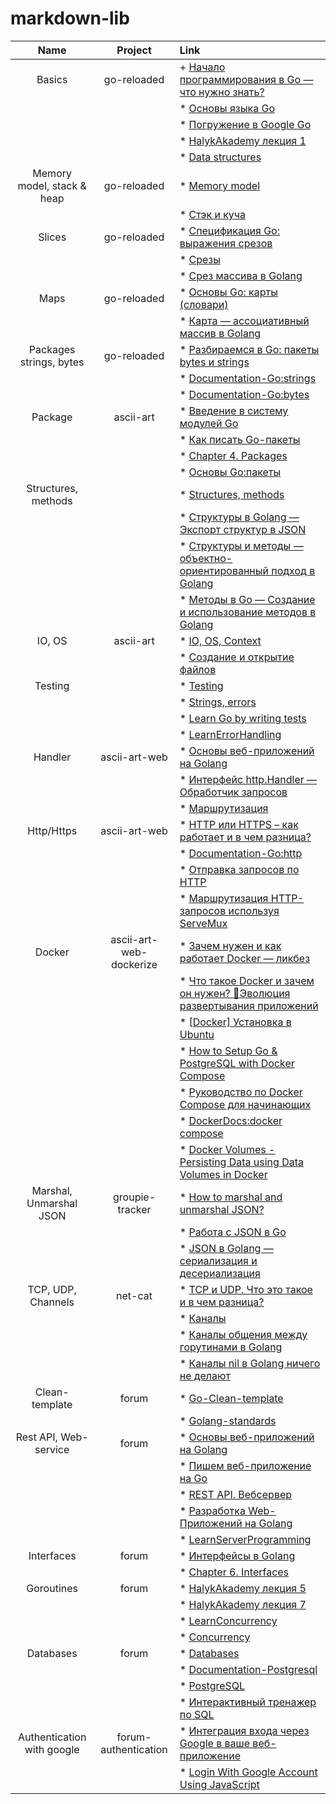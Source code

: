 # markdown-lib


|    **Name**                 |   **Project**               |                                                         **Link**                                                                                      |
|:---------------------------:|:---------------------------:|:------------------------------------------------------------------------------------------------------------------------------------------------------|
|   Basics                    |   go-reloaded               | + [Начало программирования в Go — что нужно знать?](https://golangify.com/go-beginning)                                                               |
|                             |                             | * [Основы языка Go](https://metanit.com/go/tutorial/2.1.php)                                                                                          |
|                             |                             | * [Погружение в Google Go](https://www.youtube.com/watch?v=sAHzVzjM3WI&list=PLBOo6DBmP5V9CAXxxl6EZxZpMmT_4ZOca&index=1)                               |
|                             |                             | * [HalykAkademy лекция 1](https://aitube.kz/video?id=8b93f9e3-cdd2-43c1-a449-a207c69d39bb&playlistId=c6cd0a6e-f01e-42ca-9cba-c776ef95ec26)            |
|                             |                             | * [Data structures](https://drive.google.com/file/d/1N2fnD9HpmuR0Buoz8neAd95CtAuPduzw/view?usp=sharing)                                               |
| Memory model, stack & heap  |   go-reloaded               | * [Memory model](https://drive.google.com/file/d/1Vh1rI_KkRxFkTzGWJlcMbhLy2dDZfvns/view?usp=sharing)                                                  |
|                             |                             | * [Стэк и куча](https://www.youtube.com/watch?v=O-TvywJfo1I)                                                                                          |
| Slices                      |   go-reloaded               | * [Спецификация Go: выражения срезов](https://golang-blog.blogspot.com/2019/06/go-specification-slice-expressions.html)                               |
|                             |                             | * [Срезы](https://metanit.com/go/tutorial/2.13.php)                                                                                                   |
|                             |                             | * [Срез массива в Golang](https://golangify.com/slice-array)                                                                                          |
| Maps                        |   go-reloaded               | * [Основы Go: карты (словари)](https://golang-blog.blogspot.com/2019/01/go-maps.html)                                                                 |
|                             |                             | * [Карта — ассоциативный массив в Golang](https://golangify.com/map)                                                                                  |
| Packages strings, bytes     |   go-reloaded               | * [Разбираемся в Go: пакеты bytes и strings](https://habr.com/ru/post/307554/)                                                                        |
|                             |                             | * [Documentation-Go:strings](https://pkg.go.dev/strings)                                                                                              |
|                             |                             | * [Documentation-Go:bytes](https://pkg.go.dev/bytes)                                                                                                  |
| Package                     |    ascii-art                | * [Введение в систему модулей Go](https://habr.com/ru/post/421411/)                                                                                   |
|                             |                             | * [Как писать Go-пакеты](https://habr.com/ru/company/ruvds/blog/464289/)                                                                              |
|                             |                             | * [Chapter 4. Packages](https://www.miek.nl/go/#packages)                                                                                             |
|                             |                             | * [Основы Go:пакеты](https://golang-blog.blogspot.com/2018/12/go-packages.html)                                                                       |
| Structures, methods         |                             | * [Structures, methods](https://drive.google.com/file/d/1V3WIqDTGbBZP7EbE89_Lfh0K9F4DlTyV/view)                                                       |
|                             |                             | * [Структуры в Golang — Экспорт структур в JSON](https://golangify.com/struct)                                                                        |
|                             |                             | * [Структуры и методы — объектно-ориентированный подход в Golang](https://golangify.com/oop)                                                          |
|                             |                             | * [Методы в Go — Создание и использование методов в Golang](https://golangify.com/methods)                                                            |
| IO, OS                      |    ascii-art                | * [IO, OS, Context](https://drive.google.com/file/d/1PfLhwstBSR7kZjot-8MheUrKX1TdKHo1/view?usp=sharing)                                               |
|                             |                             | * [Создание и открытие файлов](https://metanit.com/go/tutorial/8.2.php)                                                                               |
| Testing                     |                             | * [Testing](https://drive.google.com/file/d/10fJfhhJLVX7ILpZ1SCZcFZ2glti8uB60/view?usp=sharing)                                                       |
|                             |                             | * [Strings, errors](https://drive.google.com/file/d/1p4Dqg8mzBv44O6LbIQKszSvf_kO26MwV/view?usp=sharing )                                              |
|                             |                             | * [Learn Go by writing tests](https://dev.to/quii/learn-go-by-writing-tests-structs-methods-interfaces--table-driven-tests-1p01)                      |
|                             |                             | * [LearnErrorHandling](https://github.com/golang/go/wiki/LearnErrorHandling)                                                                          |
| Handler                     |  ascii-art-web              | * [Основы веб-приложений на Golang](https://golangify.com/web-application-basics)                                                                     |
|                             |                             | * [Интерфейс http.Handler — Обработчик запросов](https://golangify.com/http-handler-interface)                                                        |
|                             |                             | * [Маршрутизация](https://metanit.com/go/web/1.2.php)                                                                                                 |
| Http/Https                  |  ascii-art-web              | * [HTTP или HTTPS – как работает и в чем разница?](https://www.youtube.com/watch?v=C9T_7D12URI)                                                       |
|                             |                             | * [Documentation-Go:http](https://pkg.go.dev/net/http)                                                                                                |
|                             |                             | * [Отправка запросов по HTTP](https://metanit.com/go/tutorial/9.5.php)                                                                                |
|                             |                             | * [Маршрутизация HTTP-запросов используя ServeMux](https://golangify.com/routing-servemux)                                                            |
| Docker                      |  ascii-art-web-dockerize    | * [Зачем нужен и как работает Docker — ликбез](https://www.youtube.com/watch?v=KS80Knz-1Z4)                                                           |
|                             |                             | * [Что такое Docker и зачем он нужен? 🐳Эволюция развертывания приложений](https://www.youtube.com/watch?v=KPlYP_qmsUg)                               |
|                             |                             | * [[Docker] Установка в Ubuntu](https://www.youtube.com/watch?v=tNqeS5RZjfc)                                                                          |
|                             |                             | * [How to Setup Go & PostgreSQL with Docker Compose](https://www.youtube.com/watch?v=77MzXcx2Xa4)                                                     |
|                             |                             | * [Руководство по Docker Compose для начинающих](https://habr.com/ru/company/ruvds/blog/450312/)                                                      |
|                             |                             | * [DockerDocs:docker compose](https://docs.docker.com/engine/reference/commandline/compose/)                                                          |
|                             |                             | * [Docker Volumes - Persisting Data using Data Volumes in Docker](https://www.toolsqa.com/docker/docker-volume/)                                      |
| Marshal, Unmarshal JSON     |  groupie-tracker            | * [How to marshal and unmarshal JSON?](https://www.youtube.com/watch?v=ZM5tlKa-iW8)                                                                   |
|                             |                             | * [Работа с JSON в Go](https://golang-blog.blogspot.com/2019/11/json-golang.html)                                                                     |
|                             |                             | * [JSON в Golang — сериализация и десериализация](https://golangify.com/json)                                                                         |
| TCP, UDP, Channels          |  net-cat                    | * [TCP и UDP. Что это такое и в чем разница?](https://www.youtube.com/watch?v=yMSJKBQINAc)                                                            |
|                             |                             | * [Каналы](https://metanit.com/go/tutorial/7.2.php)                                                                                                   |
|                             |                             | * [Каналы общения между горутинами в Golang](https://golangify.com/goroutines#kanal-go)                                                               |
|                             |                             | * [Каналы nil в Golang ничего не делают](https://golangify.com/goroutines#kanal)                                                                      |
| Clean-template              |  forum                      | * [Go-Clean-template](https://github.com/evrone/go-clean-template)                                                                                    |
|                             |                             | * [Golang-standards ](https://github.com/golang-standards/project-layout)                                                                             |
| Rest API, Web-service       |  forum                      | * [Основы веб-приложений на Golang](https://golangify.com/web-application-basics)                                                                     |
|                             |                             | * [Пишем веб-приложение на Go](https://www.youtube.com/playlist?list=PLGtcqyFrda9474GltUO-7S4KoJVcdLMp4)                                              |
|                             |                             | * [REST API. Вебсервер](https://www.youtube.com/watch?v=oTC-86QADI0&list=PLP19RjSHH4aENxkai8lzF0ocA4EZyS0vn&index=1)                                  |
|                             |                             | * [Разработка Web-Приложений на Golang](https://www.youtube.com/watch?v=1LFbmWk7NLQ&list=PLbTTxxr-hMmyFAvyn7DeOgNRN8BQdjFm8)                          |
|                             |                             | * [LearnServerProgramming](https://github.com/golang/go/wiki/LearnServerProgramming)                                                                  |
| Interfaces                  |  forum                      | * [Интерфейсы в Golang](https://golangify.com/interface)                                                                                              |
|                             |                             | * [Chapter 6. Interfaces](https://www.miek.nl/go/#interfaces)                                                                                         |
| Goroutines                  |  forum                      | * [HalykAkademy лекция 5](https://aitube.kz/video?id=5c8b93ec-f345-447c-9691-3d366618530a&playlistId=c6cd0a6e-f01e-42ca-9cba-c776ef95ec26&blockType=15)                                                                                                                                                                                                       |
|                             |                             | * [HalykAkademy лекция 7](https://aitube.kz/video?id=c96f1450-352c-4eff-9368-c816bcdc4802&playlistId=c6cd0a6e-f01e-42ca-9cba-c776ef95ec26&blockType=15)                                                                                                                                                                                                       |
|                             |                             | * [LearnConcurrency](https://github.com/golang/go/wiki/LearnConcurrency)                                                                              |
|                             |                             | * [Concurrency](https://drive.google.com/file/d/1pX0BT8FrLdh_7aeM7dMhM9_XcLC_zJAY/view?usp=sharing)                                                   |
| Databases                   |  forum                      | * [Databases](https://drive.google.com/file/d/1rYu6DH03LZfxQqJ4VbhPZXsAAFsZZt6-/view?usp=sharing)                                                     |
|                             |                             | * [Documentation-Postgresql](https://www.postgresql.org/docs/current/)                                                                                |
|                             |                             | * [PostgreSQL](https://metanit.com/go/tutorial/10.3.php)                                                                                              |
|                             |                             | * [Интерактивный тренажер по SQL](https://stepik.org/course/63054/promo)                                                                              |
| Authentication with google  |  forum-authentication       | * [Интеграция входа через Google в ваше веб-приложение](https://developers.google.com/identity/sign-in/web/sign-in)                                   |
|                             |                             | * [Login With Google Account Using JavaScript](https://www.youtube.com/watch?v=PctSxrQ3JrI)                                                           |